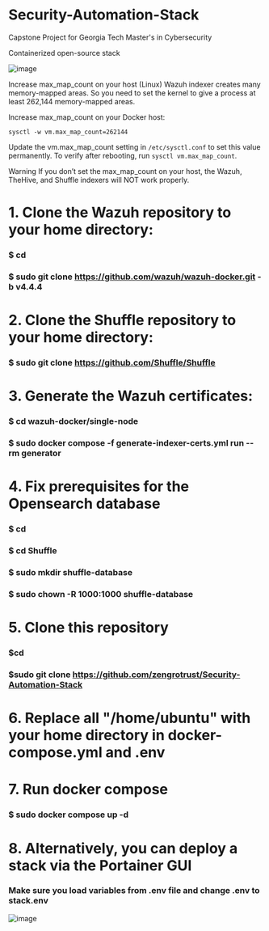 # Security-Automation-Stack
Capstone Project for Georgia Tech Master's in Cybersecurity

Containerized open-source stack

![image](https://github.com/zengrotrust/Security-Automation-Stack/assets/19690744/8c4a7061-8cf1-4eaf-a529-59326bb88646)

Increase max_map_count on your host (Linux)
Wazuh indexer creates many memory-mapped areas. So you need to set the kernel to give a process at least 262,144 memory-mapped areas.

Increase max_map_count on your Docker host:

`sysctl -w vm.max_map_count=262144`

Update the vm.max_map_count setting in `/etc/sysctl.conf` to set this value permanently. To verify after rebooting, run `sysctl vm.max_map_count`.

Warning If you don’t set the max_map_count on your host, the Wazuh, TheHive, and Shuffle indexers will NOT work properly.


# 1. Clone the Wazuh repository to your home directory:
### $ cd
### $ sudo git clone https://github.com/wazuh/wazuh-docker.git -b v4.4.4

# 2. Clone the Shuffle repository to your home directory:
### $ sudo git clone https://github.com/Shuffle/Shuffle

# 3. Generate the Wazuh certificates:
### $ cd wazuh-docker/single-node
### $ sudo docker compose -f generate-indexer-certs.yml run --rm generator

# 4. Fix prerequisites for the Opensearch database
### $ cd
### $ cd Shuffle
### $ sudo mkdir shuffle-database
### $ sudo chown -R 1000:1000 shuffle-database

# 5. Clone this repository
### $cd
### $sudo git clone https://github.com/zengrotrust/Security-Automation-Stack

# 6. Replace all "/home/ubuntu" with your home directory in docker-compose.yml and .env

# 7. Run docker compose
### $ sudo docker compose up -d

# 8. Alternatively, you can deploy a stack via the Portainer GUI
### Make sure you load variables from .env file and change .env to stack.env

![image](https://github.com/zengrotrust/Security-Automation-Stack/assets/19690744/37db88c2-4ece-4aa3-aeca-b3673b1154cb)


